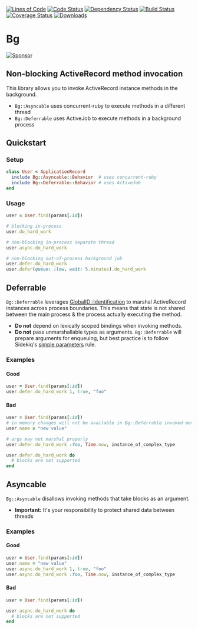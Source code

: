 [![Lines of Code](http://img.shields.io/badge/lines_of_code-117-brightgreen.svg?style=flat)](http://blog.codinghorror.com/the-best-code-is-no-code-at-all/)
[![Code Status](http://img.shields.io/codeclimate/github/hopsoft/bg.svg?style=flat)](https://codeclimate.com/github/hopsoft/bg)
[![Dependency Status](http://img.shields.io/gemnasium/hopsoft/bg.svg?style=flat)](https://gemnasium.com/hopsoft/bg)
[![Build Status](http://img.shields.io/travis/hopsoft/bg.svg?style=flat)](https://travis-ci.org/hopsoft/bg)
[![Coverage Status](https://img.shields.io/coveralls/hopsoft/bg.svg?style=flat)](https://coveralls.io/r/hopsoft/bg?branch=master)
[![Downloads](http://img.shields.io/gem/dt/bg.svg?style=flat)](http://rubygems.org/gems/bg)

# Bg

[![Sponsor](https://app.codesponsor.io/embed/QMSjMHrtPhvfmCnk5Hbikhhr/hopsoft/bg.svg)](https://app.codesponsor.io/link/QMSjMHrtPhvfmCnk5Hbikhhr/hopsoft/bg)

## Non-blocking ActiveRecord method invocation

This library allows you to invoke ActiveRecord instance methods in the background.

* `Bg::Asyncable` uses concurrent-ruby to execute methods in a different thread
* `Bg::Deferrable` uses ActiveJob to execute methods in a background process


## Quickstart

### Setup

```ruby
class User < ApplicationRecord
  include Bg::Asyncable::Behavior  # uses concurrent-ruby
  include Bg::Deferrable::Behavior # uses ActiveJob
end
```

### Usage

```ruby
user = User.find(params[:id])

# blocking in-process
user.do_hard_work

# non-blocking in-process separate thread
user.async.do_hard_work

# non-blocking out-of-process background job
user.defer.do_hard_work
user.defer(queue: :low, wait: 5.minutes).do_hard_work
```

## Deferrable

`Bg::Deferrable` leverages [GlobalID::Identification](https://github.com/rails/globalid) to marshal ActiveRecord instances across process boundaries.
This means that state is not shared between the main process & the process actually executing the method.

* __Do not__ depend on lexically scoped bindings when invoking methods.
* __Do not__ pass unmarshallable types as arguments.
  `Bg::Deferrable` will prepare arguments for enqueuing, but best practice is to follow
  Sidekiq's [simple parameters](https://github.com/mperham/sidekiq/wiki/Best-Practices#1-make-your-job-parameters-small-and-simple) rule.

### Examples

#### Good

```ruby
user = User.find(params[:id])
user.defer.do_hard_work 1, true, "foo"
```

#### Bad

```ruby
user = User.find(params[:id])
# in memory changes will not be available in Bg::Deferrable invoked methods
user.name = "new value"

# args may not marshal properly
user.defer.do_hard_work :foo, Time.now, instance_of_complex_type

user.defer.do_hard_work do
  # blocks are not supported
end
```

## Asyncable

`Bg::Asyncable` disallows invoking methods that take blocks as an argument.

* __Important:__ It's your responsibility to protect shared data between threads

### Examples

#### Good

```ruby
user = User.find(params[:id])
user.name = "new value"
user.async.do_hard_work 1, true, "foo"
user.async.do_hard_work :foo, Time.now, instance_of_complex_type
```

#### Bad

```ruby
user = User.find(params[:id])

user.async.do_hard_work do
  # blocks are not supported
end
```

